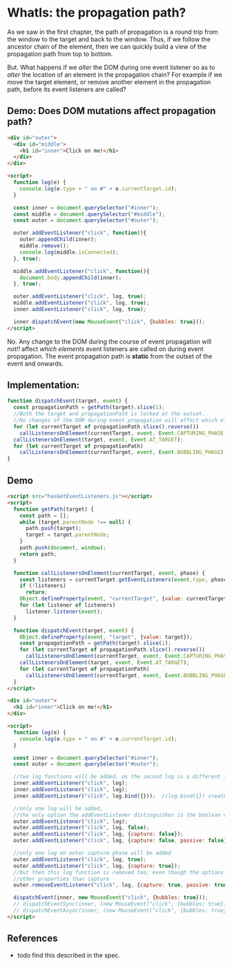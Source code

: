 # WhatIs: the propagation path?

As we saw in the first chapter, the path of propagation is a round trip from the window to the target and back to the window. Thus, if we follow the ancestor chain of the element, then we can quickly build a view of the propagation path from top to bottom.

But. What happens if we *alter* the DOM during one event listener so as to *alter* the location of an element in the propagation chain? For example if we move the target element, or remove another element in the propagation path, before its event listeners are called?

## Demo: Does DOM mutations affect propagation path? 
```html
<div id="outer">
  <div id="middle">
    <h1 id="inner">Click on me!</h1>
  </div>
</div>

<script>
  function log(e) {
    console.log(e.type + " on #" + e.currentTarget.id);
  }

  const inner = document.querySelector("#inner");
  const middle = document.querySelector("#middle");
  const outer = document.querySelector("#outer");

  outer.addEventListener("click", function(){
    outer.appendChild(inner);
    middle.remove();
    console.log(middle.isConnected);
  }, true);

  middle.addEventListener("click", function(){
    document.body.appendChild(inner);
  }, true);

  outer.addEventListener("click", log, true);
  middle.addEventListener("click", log, true);
  inner.addEventListener("click", log, true);

  inner.dispatchEvent(new MouseEvent("click", {bubbles: true}));
</script>
```  

No. Any change to the DOM during the course of event propagation will *not!!* affect *which elements* event listeners are called on during event propagation. The event propagation path is **static** from the outset of the event and onwards.

## Implementation: 

```javascript
function dispatchEvent(target, event) {
  const propagationPath = getPath(target).slice(1);
  //Both the target and propagationPath is locked at the outset.
  //No changes of the DOM during event propagation will affect which element the event propagates to next. 
  for (let currentTarget of propagationPath.slice().reverse())
    callListenersOnElement(currentTarget, event, Event.CAPTURING_PHASE);
  callListenersOnElement(target, event, Event.AT_TARGET);
  for (let currentTarget of propagationPath)
    callListenersOnElement(currentTarget, event, Event.BUBBLING_PHASE);
}
```              

## Demo

```html
<script src="hasGetEventListeners.js"></script>
<script>
  function getPath(target) {
    const path = [];
    while (target.parentNode !== null) {
      path.push(target);
      target = target.parentNode;
    }
    path.push(document, window);
    return path;
  }

  function callListenersOnElement(currentTarget, event, phase) {
    const listeners = currentTarget.getEventListeners(event.type, phase);
    if (!listeners)
      return;
    Object.defineProperty(event, "currentTarget", {value: currentTarget, writable: true});
    for (let listener of listeners)
      listener.listener(event);
  }

  function dispatchEvent(target, event) {
    Object.defineProperty(event, "target", {value: target});
    const propagationPath = getPath(target).slice(1);
    for (let currentTarget of propagationPath.slice().reverse())
      callListenersOnElement(currentTarget, event, Event.CAPTURING_PHASE);
    callListenersOnElement(target, event, Event.AT_TARGET);
    for (let currentTarget of propagationPath)
      callListenersOnElement(currentTarget, event, Event.BUBBLING_PHASE);
  }
</script>

<div id="outer">
  <h1 id="inner">Click on me!</h1>
</div>

<script>
  function log(e) {
    console.log(e.type + " on #" + e.currentTarget.id);
  }

  const inner = document.querySelector("#inner");
  const outer = document.querySelector("#outer");

  //two log functions will be added, as the second log is a different function object
  inner.addEventListener("click", log);
  inner.addEventListener("click", log);
  inner.addEventListener("click", log.bind({}));  //log.bind({}) creates a new function object instance

  //only one log will be added,
  //the only option the addEventListener distinguishes is the boolean capture equivalent
  outer.addEventListener("click", log);
  outer.addEventListener("click", log, false);
  outer.addEventListener("click", log, {capture: false});
  outer.addEventListener("click", log, {capture: false, passive: false});

  //only one log on outer capture phase will be added
  outer.addEventListener("click", log, true);
  outer.addEventListener("click", log, {capture: true});
  //but then this log function is removed too, even though the options don't match on
  //other properties than capture
  outer.removeEventListener("click", log, {capture: true, passive: true});

  dispatchEvent(inner, new MouseEvent("click", {bubbles: true}));
  // dispatchEventSync(inner, (new MouseEvent("click", {bubbles: true}));
  // dispatchEventAsync(inner, (new MouseEvent("click", {bubbles: true}));
</script>
```

## References

  * todo find this described in the spec.